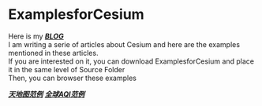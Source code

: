 # ExamplesforCesium
Here is my  [***BLOG***](http://www.cnblogs.com/fuckgiser/)    
I am writing a serie of articles about Cesium and here are the examples mentioned in these articles.   
If you are interested on it, you can download ExamplesforCesium and place it in the same level of Source Folder        
Then, you can browser these examples 

[***天地图范例***](https://pasu.github.io/ExamplesforCesium/examples/tianditu.html)
[***全球AQI范例***](https://pasu.github.io/ExamplesforCesium/examples/aqi.html)